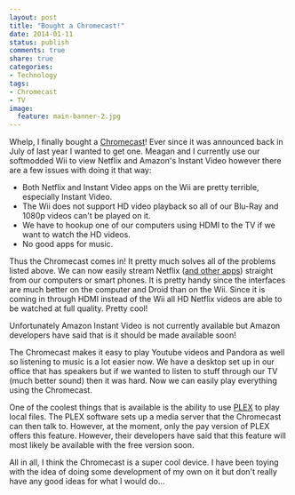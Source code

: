 ```yaml
---
layout: post
title: "Bought a Chromecast!"
date: 2014-01-11
status: publish
comments: true
share: true
categories:
- Technology
tags:
- Chromecast
- TV
image:
  feature: main-banner-2.jpg
---
```


Whelp, I finally bought a <a href="http://en.wikipedia.org/wiki/Chromecast" target="_blank">Chromecast</a>! Ever since it was announced back in July of last year I wanted to get one. Meagan and I currently use our softmodded Wii to view Netflix and Amazon's Instant Video however there are a few issues with doing it that way:

* Both Netflix and Instant Video apps on the Wii are pretty terrible, especially Instant Video.
* The Wii does not support HD video playback so all of our Blu-Ray and 1080p videos can't be played on it.
* We have to hookup one of our computers using HDMI to the TV if we want to watch the HD videos.
* No good apps for music.

Thus the Chromecast comes in! It pretty much solves all of the problems listed above. We can now easily stream Netflix (<a href="https://www.google.com/intl/en/chrome/devices/chromecast/apps.html" target="_blank">and other apps</a>) straight from our computers or smart phones. It is pretty handy since the interfaces are much better on the computer and Droid than on the Wii. Since it is coming in through HDMI instead of the Wii all HD Netflix videos are able to be watched at full quality. Pretty cool!

Unfortunately Amazon Instant Video is not currently available but Amazon developers have said that is it should be made available soon!

The Chromecast makes it easy to play Youtube videos and Pandora as well so listening to music is a lot easier now. We have a desktop set up in our office that has speakers but if we wanted to listen to stuff through our TV (much better sound) then it was hard. Now we can easily play everything using the Chromecast.

One of the coolest things that is available is the ability to use <a href="https://plex.tv/" target="_blank">PLEX</a> to play local files. The PLEX software sets up a media server that the Chromecast can then talk to. However, at the moment, only the pay version of PLEX offers this feature. However, their developers have said that this feature will most likely be available with the free version soon.

All in all, I think the Chromecast is a super cool device. I have been toying with the idea of doing some development of my own on it but don't really have any good ideas for what I would do...
